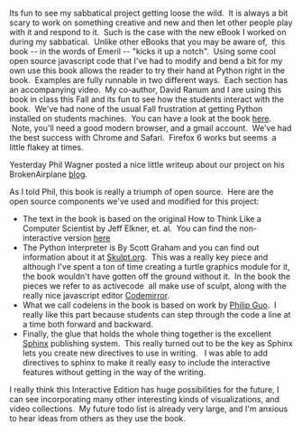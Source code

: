 <!--
.. title: How to Think Like a Computer Scientist - Interactive Edition
.. date: 2011/09/06
.. slug: how-to-think-like-a-computer-scientist-interactive-edition
.. tags: Python, Education
.. link: 
.. description: 
-->


<p>Its fun to see my sabbatical project getting loose the wild.  It is always a bit scary to work on something creative and new and then let other people play with it and respond to it.  Such is the case with the new eBook I worked on during my sabbatical.  Unlike other eBooks that you may be aware of,  this book -- in the words of Emeril -- "kicks it up a notch".  Using some cool open source javascript code that I've had to modify and bend a bit for my own use this book allows the reader to try their hand at Python right in the book.  Examples are fully runnable in two different ways.  Each section has an accompanying video.  My co-author, David Ranum and I are using this book in class this Fall and its fun to see how the students interact with the book.  We've had none of the usual Fall frustration at getting Python installed on students machines.  You can have a look at the book <a href="http://thinkcspy.appspot.com">here</a>.  Note, you'll need a good modern browser, and a gmail account.  We've had the best success with Chrome and Safari.  Firefox 6 works but seems  a little flakey at times.</p><p>Yesterday Phil Wagner posted a nice little writeup about our project on his BrokenAirplane <a href="http://www.brokenairplane.com/2011/09/updated-python-how-to-think-like.html">blog</a>.</p><p>As I told Phil, this book is really a triumph of open source.  Here are the open source components we've used and modified for this project:</p><ul><li>The text in the book is based on the original How to Think Like a Computer Scientist by Jeff Elkner, et. al.  You can find the non-interactive version <a href="http://openbookproject.net/thinkcs/">here</a></li><li>The Python Interpreter is By Scott Graham and you can find out information about it at <a href="http://skulpt.org">Skulpt.org</a>.  This was a really key piece and although I've spent a ton of time creating a turtle graphics module for it, the book wouldn't have gotten off the ground without it.  In the book the pieces we refer to as activecode  all make use of sculpt, along with the really nice javascript editor <a href="http://codemirror.net">Codemirror</a>.</li><li>What we call codelens in the book is based on work by <a href="http://people.csail.mit.edu/pgbovine/python/">Philip Guo</a>.  I really like this part because students can step through the code a line at a time both forward and backward.</li><li>Finally, the glue that holds the whole thing together is the excellent <a href="http://sphinx.pocoo.org/">Sphinx</a> publishing system.  This really turned out to be the key as Sphinx lets you create new directives to use in writing.   I was able to add directives to sphinx to make it really easy to include the interactive features without getting in the way of the writing.</li></ul><p>I really think this Interactive Edition has huge possibilities for the future, I can see incorporating many other interesting kinds of visualizations, and video collections.  My future todo list is already very large, and I'm anxious to hear ideas from others as they use the book.</p><div class="blogger-post-footer"><img width='1' height='1' src='https://blogger.googleusercontent.com/tracker/2759017781463016019-726200996429097574?l=blog.bonelakesoftware.com' alt='' /></div>
